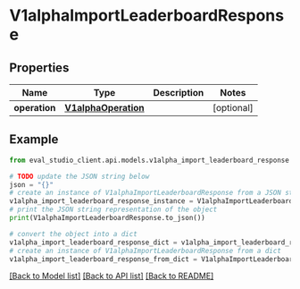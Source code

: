 # V1alphaImportLeaderboardResponse


## Properties

Name | Type | Description | Notes
------------ | ------------- | ------------- | -------------
**operation** | [**V1alphaOperation**](V1alphaOperation.md) |  | [optional] 

## Example

```python
from eval_studio_client.api.models.v1alpha_import_leaderboard_response import V1alphaImportLeaderboardResponse

# TODO update the JSON string below
json = "{}"
# create an instance of V1alphaImportLeaderboardResponse from a JSON string
v1alpha_import_leaderboard_response_instance = V1alphaImportLeaderboardResponse.from_json(json)
# print the JSON string representation of the object
print(V1alphaImportLeaderboardResponse.to_json())

# convert the object into a dict
v1alpha_import_leaderboard_response_dict = v1alpha_import_leaderboard_response_instance.to_dict()
# create an instance of V1alphaImportLeaderboardResponse from a dict
v1alpha_import_leaderboard_response_from_dict = V1alphaImportLeaderboardResponse.from_dict(v1alpha_import_leaderboard_response_dict)
```
[[Back to Model list]](../README.md#documentation-for-models) [[Back to API list]](../README.md#documentation-for-api-endpoints) [[Back to README]](../README.md)


